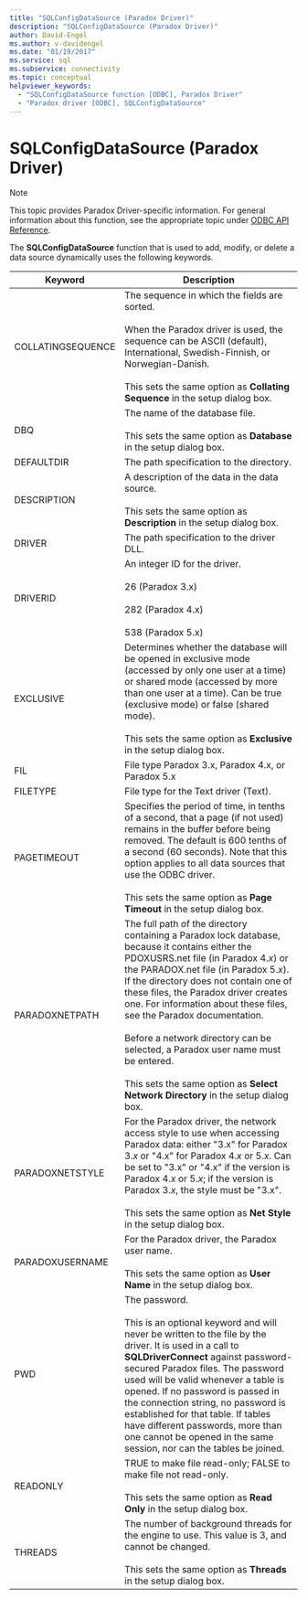 ```yaml
---
title: "SQLConfigDataSource (Paradox Driver)"
description: "SQLConfigDataSource (Paradox Driver)"
author: David-Engel
ms.author: v-davidengel
ms.date: "01/19/2017"
ms.service: sql
ms.subservice: connectivity
ms.topic: conceptual
helpviewer_keywords:
  - "SQLConfigDataSource function [ODBC], Paradox Driver"
  - "Paradox driver [ODBC], SQLConfigDataSource"
---
```

# SQLConfigDataSource (Paradox Driver)
> [!NOTE]  
>  This topic provides Paradox Driver-specific information. For general information about this function, see the appropriate topic under [ODBC API Reference](../../odbc/reference/syntax/odbc-api-reference.md).  
  
 The **SQLConfigDataSource** function that is used to add, modify, or delete a data source dynamically uses the following keywords.  
  
|Keyword|Description|  
|-------------|-----------------|  
|COLLATINGSEQUENCE|The sequence in which the fields are sorted.<br /><br /> When the Paradox driver is used, the sequence can be ASCII (default), International, Swedish-Finnish, or Norwegian-Danish.<br /><br /> This sets the same option as **Collating Sequence** in the setup dialog box.|  
|DBQ|The name of the database file.<br /><br /> This sets the same option as **Database** in the setup dialog box.|  
|DEFAULTDIR|The path specification to the directory.|  
|DESCRIPTION|A description of the data in the data source.<br /><br /> This sets the same option as **Description** in the setup dialog box.|  
|DRIVER|The path specification to the driver DLL.|  
|DRIVERID|An integer ID for the driver.<br /><br /> 26 (Paradox 3.x)<br /><br /> 282 (Paradox 4.x)<br /><br /> 538 (Paradox 5.x)|  
|EXCLUSIVE|Determines whether the database will be opened in exclusive mode (accessed by only one user at a time) or shared mode (accessed by more than one user at a time). Can be true (exclusive mode) or false (shared mode).<br /><br /> This sets the same option as **Exclusive** in the setup dialog box.|  
|FIL|File type  Paradox 3.x, Paradox 4.x, or Paradox 5.x|  
|FILETYPE|File type for the Text driver (Text).|  
|PAGETIMEOUT|Specifies the period of time, in tenths of a second, that a page (if not used) remains in the buffer before being removed. The default is 600 tenths of a second (60 seconds). Note that this option applies to all data sources that use the ODBC driver.<br /><br /> This sets the same option as **Page Timeout** in the setup dialog box.|  
|PARADOXNETPATH|The full path of the directory containing a Paradox lock database, because it contains either the PDOXUSRS.net file (in Paradox 4.*x*) or the PARADOX.net file (in Paradox 5.*x*). If the directory does not contain one of these files, the Paradox driver creates one. For information about these files, see the Paradox documentation.<br /><br /> Before a network directory can be selected, a Paradox user name must be entered.<br /><br /> This sets the same option as **Select Network Directory** in the setup dialog box.|  
|PARADOXNETSTYLE|For the Paradox driver, the network access style to use when accessing Paradox data: either "3.x" for Paradox 3.*x* or "4.x" for Paradox 4.*x* or 5.*x*. Can be set to "3.x" or "4.x" if the version is Paradox 4.*x* or 5.*x*; if the version is Paradox 3.*x*, the style must be "3.x".<br /><br /> This sets the same option as **Net Style** in the setup dialog box.|  
|PARADOXUSERNAME|For the Paradox driver, the Paradox user name.<br /><br /> This sets the same option as **User Name** in the setup dialog box.|  
|PWD|The password.<br /><br /> This is an optional keyword and will never be written to the file by the driver. It is used in a call to **SQLDriverConnect** against password-secured Paradox files. The password used will be valid whenever a table is opened. If no password is passed in the connection string, no password is established for that table. If tables have different passwords, more than one cannot be opened in the same session, nor can the tables be joined.|  
|READONLY|TRUE to make file read-only; FALSE to make file not read-only.<br /><br /> This sets the same option as **Read Only** in the setup dialog box.|  
|THREADS|The number of background threads for the engine to use. This value is 3, and cannot be changed.<br /><br /> This sets the same option as **Threads** in the setup dialog box.|
